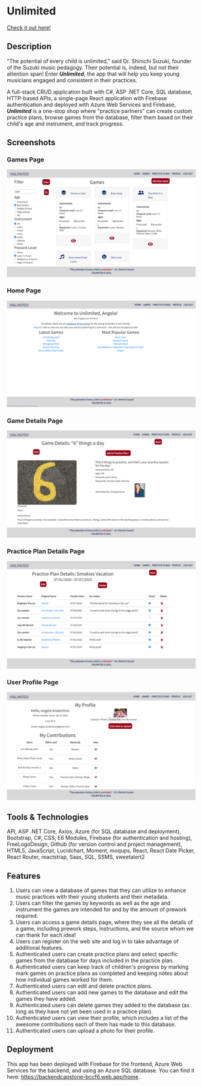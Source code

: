 # Unlimited
[Check it out here!](https://backendcapstone-bccf6.web.app/home)

## Description
"The potential of every child is unlimited," said Dr. Shinichi Suzuki, founder of the Suzuki music pedagogy. Their potential is, indeed, but not their attention span! Enter ***Unlimited***, the app that will help you keep young musicians engaged and consistent in their practices.

A full-stack CRUD application built with C#, ASP .NET Core, SQL database, HTTP-based APIs, a single-page React application with Firebase authentication and deployed with Azure Web Services and Firebase, ***Unlimited*** is a one-stop shop where "practice partners" can create custom practice plans, browse games from the database, filter them based on their child's age and instrument, and track progress.

## Screenshots
### Games Page
![Games Page](./BackendCapstone/backendcapstone.ui/src/images_backend_capstone/GamesPage.PNG)
### Home Page
![Home Page](./BackendCapstone/backendcapstone.ui/src/images_backend_capstone/HomePage.PNG)
### Game Details Page
![Game Details Page](./BackendCapstone/backendcapstone.ui/src/images_backend_capstone/GameDetailsPage.PNG)
### Practice Plan Details Page
![Practice Plan Page](./BackendCapstone/backendcapstone.ui/src/images_backend_capstone/PracticePlanPage.PNG)
### User Profile Page
![User Profile Page](./BackendCapstone/backendcapstone.ui/src/images_backend_capstone/UserProfilePage.PNG)

## Tools & Technologies
API, ASP .NET Core, Axios, Azure (for SQL database and deployment), Bootstrap, C#, CSS, E6 Modules, Firebase (for authentication and hosting), FreeLogoDesign, Github (for version control and project management), HTML5, JavaScript, Lucidchart, Moment, moqups, React, React Date Picker, React Router, reactstrap, Saas, SQL, SSMS, sweetalert2

## Features
1. Users can view a database of games that they can utilize to enhance music practices with their young students and their metadata. 
1. Users can filter the games by keywords as well as the age and instrument the games are intended for and by the amount of prework required.
1. Users can access a game details page, where they see all the details of a game, including prework steps, instructions, and the source whom we can thank for each idea!
1. Users can register on the web site and log in to take advantage of additional features.
1. Authenticated users can create practice plans and select specific games from the database for days included in the practice plan. 
1. Authenticated users can keep track of children's progress by marking mark games on practice plans as completed and keeping notes about how individual games worked for them.
1. Authenticated users can edit and delete practice plans.
1. Authenticated users can add new games to the database and edit the games they have added.
1. Authenticated users can delete games they added to the database (as long as they have not yet been used in a practice plan).
1. Authenticated users can view their profile, which includes a list of the awesome contributions each of them has made to this database.
1. Authenticated users can upload a photo for their profile. 

## Deployment
This app has been deployed with Firebase for the frontend, Azure Web Services for the backend, and using an Azure SQL database. You can find it here: https://backendcapstone-bccf6.web.app/home.
